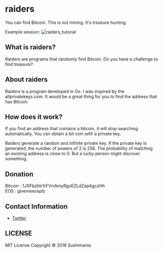 # raiders
You can find Bitcoin. This is not mining. It's treasure hunting.

Example session:
![raiders_tutorial](https://user-images.githubusercontent.com/15756632/45798509-1aebe500-bce5-11e8-98a1-a5561c8083e3.gif)

## What is raiders? 

Raiders are programs that randomly find Bitcoin. Do you have a challenge to find treasure?

## About raiders

Raiders is a program developed in Go. I was inspired by the allprivatekeys.com. It would be a great thing for you to find the address that has Bitcoin.

## How does it work?

If you find an address that contains a bitcoin, it will stop searching automatically. You can obtain a bit coin with a private key.

Raiders generate a random and infinite private key. If the private key is generated, the number of powers of 2 is 256. The probability of matching an existing address is close to 0. But a lucky person might discover something.

## Donation

Bitcoin : 1JXFbzhtr1rFVrrAmyRgvEZLdZapAgczHh<br>
EOS : givemeeosplz

## Contact Information

* [Twitter](https://twitter.com/booyoun)



## LICENSE

MIT License Copyright © 2018 Sushimania
